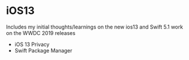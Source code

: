 # iOS13



<Head>
Includes my initial thoughts/learnings on the new ios13 and Swift 5.1 work on the WWDC 2019 releases  
</Head>

- iOS 13 Privacy 
- Swift Package Manager
